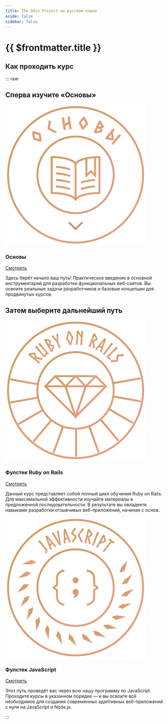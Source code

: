 ```yaml
---
title: The Odin Project на русском языке
aside: false
sidebar: false
---
```


# {{ $frontmatter.title }}

## Как проходить курс

::: raw

<div class="flex flex-col gap-6">

  <h2 class="text-xl bold">Сперва изучите «Основы»</h2>

  <div class="info-card flex flex-col border-1 border-stone-200 rounded-lg transition-all duration-200 hover:-translate-y-1 hover:shadow-lg">
    <div class="flex items-center p-8 pb-0 border-stone-200 md:border-b md:pb-8">
      <img class="mr-4 w-24 h-24 md:mr-6" src="./badge-foundations.svg" alt="Бейдж направления «Основы»">
      <div class="flex flex-col">
        <h3 class="mt-0 mb-3 text-orange-800">Основы</h3>
        <a href="/foundations/introduction/how-this-course-will-work">Смотреть</a>
      </div>
    </div>
    <div class="p-8 py-6 max-sm:p-6 max-sm:py-2">
      <p class="text-stone-500">Здесь берёт начало ваш путь! Практическое введение в основной инструментарий для разработки функциональных веб-сайтов. Вы освоите реальные задачи разработчиков и базовые концепции для продвинутых курсов.</p>
    </div>
  </div>

  <h2>Затем выберите дальнейший путь</h2>

  <div class="flex flex-col gap-6 mb-6 sm:flex-row">
    <div class="info-card flex flex-1 flex-col border-1 border-stone-200 rounded-lg transition-all duration-200 hover:-translate-y-1 hover:shadow-lg">
      <div class="flex items-center p-8 pb-0 border-stone-200 md:border-b md:pb-8">
        <img class="mr-4 w-24 h-24 md:mr-6" src="./badge-ruby-on-rails.svg" alt="Бейдж направления «Фулстек Ruby on Rails»">
        <div class="flex flex-col">
          <h3 class="text-stone-800">Фулстек Ruby on Rails</h3>
          <a href="/">Смотреть</a>
        </div>
      </div>
      <div class="p-8 py-6 max-sm:p-6 max-sm:py-2">
        <p class="text-stone-500">Данный курс представляет собой полный цикл обучения Ruby on Rails. Для максимальной эффективности изучайте материалы в предложенной последовательности. В результате вы овладеете навыками разработки отзывчивых веб-приложений, начиная с основ.</p>
      </div>
    </div>
    <div class="info-card flex flex-1 flex-col border-1 border-stone-200 rounded-lg transition-all duration-200 hover:-translate-y-1 hover:shadow-lg">
      <div class="flex items-center p-8 pb-0 border-stone-200 md:border-b md:pb-8">
        <img class="mr-4 w-24 h-24 md:mr-6" src="./badge-javascript.svg" alt="Бейдж направления «Фулстек JavaScript»">
        <div class="flex flex-col">
          <h3 class="text-stone-800">Фулстек JavaScript</h3>
          <a href="/">Смотреть</a>
        </div>
      </div>
      <div class="p-8 py-6 max-sm:p-6 max-sm:py-2">
        <p class="text-stone-500">Этот путь проведёт вас через всю нашу программу по JavaScript. Проходите курсы в указанном порядке — и вы освоите всё необходимое для создания современных адаптивных веб-приложений с нуля на JavaScript и Node.js.</p>
      </div>
    </div>
  </div>
  
</div>

:::
